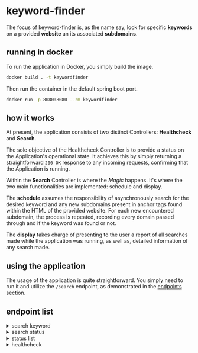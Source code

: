 # keyword-finder

The focus of keyword-finder is, as the name say, look for specific **keywords** on a provided **website** an its associated **subdomains**.

## running in docker

To run the application in Docker, you simply build the image.

```sh
docker build . -t keywordfinder
```

Then run the container in the default spring boot port.

```sh
docker run -p 8080:8080 --rm keywordfinder
```

## how it works

At present, the application consists of two distinct Controllers: **Healthcheck** and **Search**.

The sole objective of the Healthcheck Controller is to provide a status on the Application's operational state. It achieves this by simply returning a straightforward `200 OK` response to any incoming requests, confirming that the Application is running.

Within the **Search** Controller is where the _Magic_ happens. It's where the two main functionalities are implemented: schedule and display.

The **schedule** assumes the responsibility of asynchronously search for the desired keyword and any new subdomains present in anchor tags found within the HTML of the provided website. For each new encountered subdomain, the process is repeated, recording every domain passed through and if the keyword was found or not.

The **display** takes charge of presenting to the user a report of all searches made while the application was running, as well as, detailed information of any search made.

## using the application

The usage of the application is quite straightforward. You simply need to run it and utilize the `/search` endpoint, as demonstrated in the [endpoints](#endpoints) section.

## endpoint list

<details>
<summary>search keyword</summary>

### request

`baseurl` must be a valid url.  
`keyword` length must be a anywhere between 4 through 32.

```http
POST /search HTTP/1.1
Host: localhost:8080
Content-Type: application/json
Body:
{
    "baseurl": "https://magic.wizards.com/en/news",
    "keyword": "arena"
}
```

### response

```http
201 CREATED
Content-Type: application/json
Body:
{
    "id": "UsgTfB70"
}
```

### response (invalid body)

```http
400 Bad Request
Content-Type: application/json
Body:
{
    "timestamp": "2023-01-01T04:44:44.302067400Z",
    "status": 400,
    "error": "Bad Request",
    "message": [
        "The baseurl must be a valid url",
        "The keyword size must be between 4 and 32"
    ],
    "path": "/search"
}
```

</details>

<details>
<summary>search status</summary>

### request

`id` must refer to an existent id.

```http
GET /search/{{id}} HTTP/1.1
Host: localhost:8080
Content-Type: application/json
```

### response

```http
200 OK
Content-Type: application/json
Body:
{
    "id": "UsgTfB70",
    "keyword": "magic",
    "baseurl": "https://magic.wizards.com/en/news,
    "status": "running",
    "looked": 1,
    "found": 2,
    "urls": [
        "https://magic.wizards.com/en/news",
        "https://magic.wizards.com/en/news/archive?author=4bUf4MDTiLi6jOKxDj3KQm"
    ]
}
```

### response (invalid id)

```http
400 Bad Request
Content-Type: application/json
Body:
{
    "timestamp": "2023-11-08T04:49:10.729+00:00",
    "status": 400,
    "error": "Bad Request",
    "message": "The ID invalid_id does not exist",
    "path": "/search/invalid_id"
}
```

</details>

<details>
<summary>status list</summary>

### request

```http
GET /search HTTP/1.1
Host: localhost:8080
Content-Type: application/json
```

### response

```http
200 OK
Content-Type: application/json
Body:
{
    "searches": [
        {
            "id": "djoLV6av",
            "keyword": "magic",
            "baseurl": "https://magic.wizards.com/en/news,
            "status": "done",
            "looked": 1,
            "found": 44
        },
        {
            "id": "594epjVV",
            "keyword": "magic",
            "baseurl": "https://magic.wizards.com/en/news,
            "status": "runnning",
            "looked": 1,
            "found": 4
        }
    ]
}
```

</details>

<details>
<summary>healthcheck</summary>

### request

```http
GET /healthcheck HTTP/1.1
Host: localhost:8080
```

### response

```http
200 OK
Body:
OK
```

</details>

